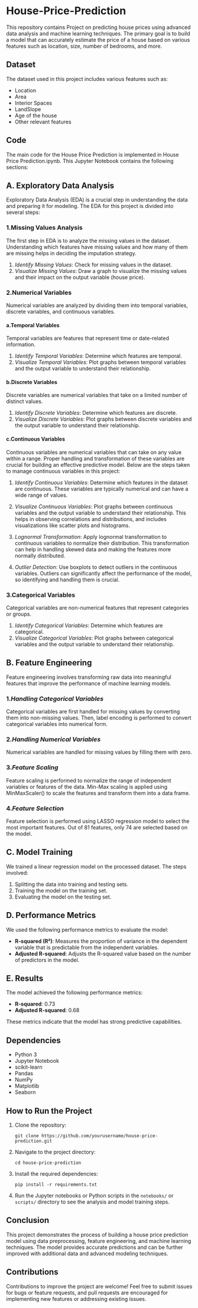 # House-Price-Prediction

This repository contains Project on predicting house prices using advanced data analysis and machine learning techniques. The primary goal is to build a model that can accurately estimate the price of a house based on various features such as location, size, number of bedrooms, and more.

## Dataset

The dataset used in this project includes various features such as:
- Location
- Area
- Interior Spaces
- LandSlope
- Age of the house
- Other relevant features

## Code

The main code for the House Price Prediction is implemented in House Price Prediction.ipynb. 
This Jupyter Notebook contains the following sections:

## A. Exploratory Data Analysis

Exploratory Data Analysis (EDA) is a crucial step in understanding the data and preparing it for modeling. The EDA for this project is divided into several steps:

### 1.Missing Values Analysis
The first step in EDA is to analyze the missing values in the dataset. Understanding which features have missing values and how many of them are missing helps in deciding the imputation strategy.

1. *Identify Missing Values*: Check for missing values in the dataset.
2. *Visualize Missing Values*: Draw a graph to visualize the missing values and their impact on the output variable (house price).

### 2.Numerical Variables
Numerical variables are analyzed by dividing them into temporal variables, discrete variables, and continuous variables.

#### a.Temporal Variables
Temporal variables are features that represent time or date-related information.

1. *Identify Temporal Variables*: Determine which features are temporal.
2. *Visualize Temporal Variables*: Plot graphs between temporal variables and the output variable to understand their relationship.

#### b.Discrete Variables
Discrete variables are numerical variables that take on a limited number of distinct values.

1. *Identify Discrete Variables*: Determine which features are discrete.
2. *Visualize Discrete Variables*: Plot graphs between discrete variables and the output variable to understand their relationship.

#### c.Continuous Variables
Continuous variables are numerical variables that can take on any value within a range. Proper handling and transformation of these variables are crucial for building an effective predictive model. Below are the steps taken to manage continuous variables in this project:

1. *Identify Continuous Variables*: Determine which features in the dataset are continuous. These variables are typically numerical and can have a wide range of values.

2. *Visualize Continuous Variables*: Plot graphs between continuous variables and the output variable to understand their relationship. This helps in observing correlations and distributions, and includes visualizations like scatter plots and histograms.

3. *Lognormal Transformation*: Apply lognormal transformation to continuous variables to normalize their distribution. This transformation can help in handling skewed data and making the features more normally distributed.

4. *Outlier Detection*: Use boxplots to detect outliers in the continuous variables. Outliers can significantly affect the performance of the model, so identifying and handling them is crucial.

### 3.Categorical Variables
Categorical variables are non-numerical features that represent categories or groups.

1. *Identify Categorical Variables*: Determine which features are categorical.
2. *Visualize Categorical Variables*: Plot graphs between categorical variables and the output variable to understand their relationship.

## B. Feature Engineering

Feature engineering involves transforming raw data into meaningful features that improve the performance of machine learning models.

### 1.*Handling Categorical Variables*
Categorical variables are first handled for missing values by converting them into non-missing values. Then, label encoding is performed to convert categorical variables into numerical form.

### 2.*Handling Numerical Variables*
Numerical variables are handled for missing values by filling them with zero.

### 3.*Feature Scaling*
Feature scaling is performed to normalize the range of independent variables or features of the data. Min-Max scaling is applied using MinMaxScaler() to scale the features and transform them into a data frame.

### 4.*Feature Selection*
Feature selection is performed using LASSO regression model to select the most important features. Out of 81 features, only 74 are selected based on the model.

## C. Model Training

We trained a linear regression model on the processed dataset. The steps involved:
1. Splitting the data into training and testing sets.
2. Training the model on the training set.
3. Evaluating the model on the testing set.

## D. Performance Metrics

We used the following performance metrics to evaluate the model:
- **R-squared (R²)**: Measures the proportion of variance in the dependent variable that is predictable from the independent variables.
- **Adjusted R-squared**: Adjusts the R-squared value based on the number of predictors in the model.

## E. Results

The model achieved the following performance metrics:
- **R-squared**: 0.73
- **Adjusted R-squared**: 0.68

These metrics indicate that the model has strong predictive capabilities.

## Dependencies

- Python 3
- Jupyter Notebook
- scikit-learn
- Pandas
- NumPy
- Matplotlib
- Seaborn

## How to Run the Project

1. Clone the repository:
   ```
   git clone https://github.com/yourusername/house-price-prediction.git
   ```
2. Navigate to the project directory:
   ```
   cd house-price-prediction
   ```
3. Install the required dependencies:
   ```
   pip install -r requirements.txt
   ```
4. Run the Jupyter notebooks or Python scripts in the `notebooks/` or `scripts/` directory to see the analysis and model training steps.

## Conclusion

This project demonstrates the process of building a house price prediction model using data preprocessing, feature engineering, and machine learning techniques. The model provides accurate predictions and can be further improved with additional data and advanced modeling techniques.

## Contributions

Contributions to improve the project are welcome! Feel free to submit issues for bugs or feature requests, and pull requests are encouraged for implementing new features or addressing existing issues.
